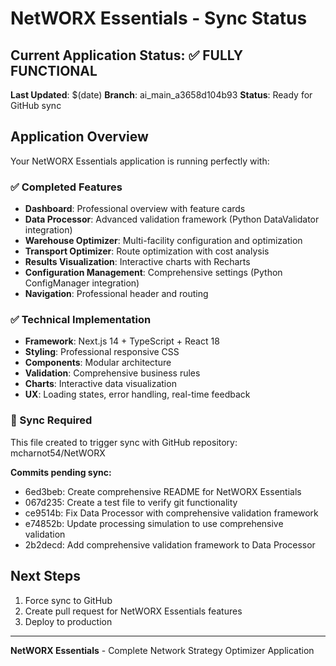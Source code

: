 # NetWORX Essentials - Sync Status

## Current Application Status: ✅ FULLY FUNCTIONAL

**Last Updated**: $(date)
**Branch**: ai_main_a3658d104b93
**Status**: Ready for GitHub sync

## Application Overview

Your NetWORX Essentials application is running perfectly with:

### ✅ Completed Features

- **Dashboard**: Professional overview with feature cards
- **Data Processor**: Advanced validation framework (Python DataValidator integration)
- **Warehouse Optimizer**: Multi-facility configuration and optimization
- **Transport Optimizer**: Route optimization with cost analysis
- **Results Visualization**: Interactive charts with Recharts
- **Configuration Management**: Comprehensive settings (Python ConfigManager integration)
- **Navigation**: Professional header and routing

### ✅ Technical Implementation

- **Framework**: Next.js 14 + TypeScript + React 18
- **Styling**: Professional responsive CSS
- **Components**: Modular architecture
- **Validation**: Comprehensive business rules
- **Charts**: Interactive data visualization
- **UX**: Loading states, error handling, real-time feedback

### 🔄 Sync Required

This file created to trigger sync with GitHub repository: mcharnot54/NetWORX

**Commits pending sync:**

- 6ed3beb: Create comprehensive README for NetWORX Essentials
- 067d235: Create a test file to verify git functionality
- ce9514b: Fix Data Processor with comprehensive validation framework
- e74852b: Update processing simulation to use comprehensive validation
- 2b2decd: Add comprehensive validation framework to Data Processor

## Next Steps

1. Force sync to GitHub
2. Create pull request for NetWORX Essentials features
3. Deploy to production

---

**NetWORX Essentials** - Complete Network Strategy Optimizer Application
